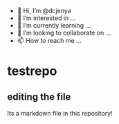 - 👋 Hi, I’m @dcjenya
- 👀 I’m interested in ...
- 🌱 I’m currently learning ...
- 💞️ I’m looking to collaborate on ...
- 📫 How to reach me ...

<!---
dcjenya/dcjenya is a ✨ special ✨ repository because its `README.md` (this file) appears on your GitHub profile.
You can click the Preview link to take a look at your changes.
--->
# testrepo
## editing the file
Its a markdown file in this repository!
